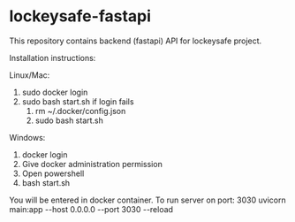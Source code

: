 # lockeysafe-fastapi
This repository contains backend (fastapi) API for lockeysafe project.

Installation instructions:

Linux/Mac:
1. sudo docker login
2. sudo bash start.sh
if login fails
    1. rm ~/.docker/config.json
    2. sudo bash start.sh

Windows:
1. docker login
2. Give docker administration permission
3. Open powershell
4. bash start.sh

You will be entered in docker container.
To run server on port: 3030
uvicorn main:app --host 0.0.0.0 --port 3030 --reload